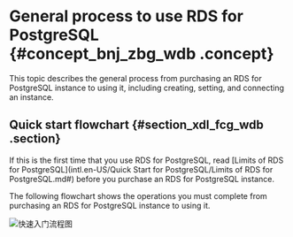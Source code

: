 # General process to use RDS for PostgreSQL {#concept_bnj_zbg_wdb .concept}

This topic describes the general process from purchasing an RDS for PostgreSQL instance to using it, including creating, setting, and connecting an instance.

## Quick start flowchart {#section_xdl_fcg_wdb .section}

If this is the first time that you use RDS for PostgreSQL, read [Limits of RDS for PostgreSQL](intl.en-US/Quick Start for PostgreSQL/Limits of RDS for PostgreSQL.md#) before you purchase an RDS for PostgreSQL instance.

The following flowchart shows the operations you must complete from purchasing an RDS for PostgreSQL instance to using it.

![快速入门流程图](http://static-aliyun-doc.oss-cn-hangzhou.aliyuncs.com/assets/img/7845/15689440222954_en-US.png)

